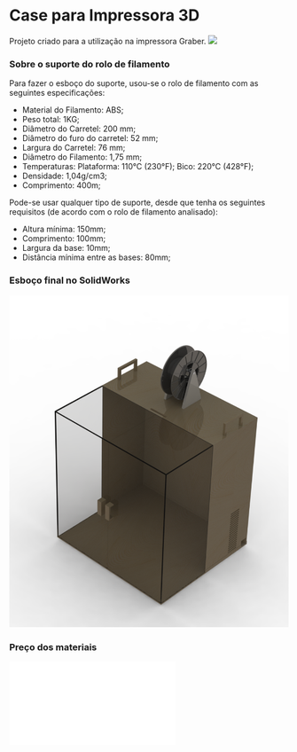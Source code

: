 # Case para Impressora 3D

Projeto criado para a utilização na impressora Graber.
![](Impressora.2.jpeg)

### Sobre o suporte do rolo de filamento
Para fazer o esboço do suporte, usou-se o rolo de filamento com as seguintes especificações:
- Material do Filamento: ABS;
- Peso total: 1KG;
- Diâmetro do Carretel: 200 mm; 
- Diâmetro do furo do carretel: 52 mm; 
- Largura do Carretel: 76 mm; 
- Diâmetro do Filamento: 1,75 mm; 
- Temperaturas: Plataforma: 110°C (230°F); Bico: 220°C (428°F); 
- Densidade: 1,04g/cm3; 
- Comprimento: 400m;

Pode-se usar qualquer tipo de suporte, desde que tenha os seguintes requisitos (de acordo com o rolo de filamento analisado):
- Altura mínima: 150mm;
- Comprimento: 100mm;
- Largura da base: 10mm;
- Distância mínima entre as bases: 80mm;

### Esboço final no SolidWorks
![](Case.png)

### Preço dos materiais
![](Precos.txt)
